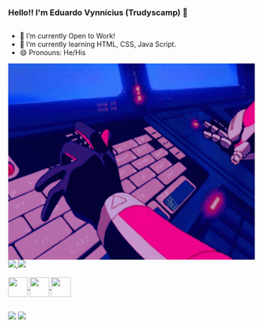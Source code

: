 ### Hello!! I'm Eduardo Vynnícius (Trudyscamp) 👋
 ##
- 🔭 I’m currently Open to Work!
- 👾 I’m currently learning HTML, CSS, Java Script.
- 😄 Pronouns: He/His
<img align="center" src="https://github.com/Trudyscamp/Trudyscamp/blob/main/bubblegum-crisis-cyberpunk-anime.gif"  width= "760px" height="400px">
<div>
  <a href="https://github.com/Trudyscamp">
   <img height="180em"  src="https://github-readme-stats.vercel.app/api?username=Trudyscamp&Show_icons=true&theme=radical&include_all_commits=true&count_private=true"/>
    <img height="180em"  src="https://github-readme-stats.vercel.app/api/top-langs/?username=Trudyscamp&layout=compat&langs_count=16&theme=radical"/>
</div>
  <br>
<div>
 <img align="center" alt="" height="40" width="40" src="https://cdn.jsdelivr.net/gh/devicons/devicon/icons/html5/html5-plain-wordmark.svg"/> 
 <img align="center" alt="" height="40" width="40" src="https://cdn.jsdelivr.net/gh/devicons/devicon/icons/css3/css3-plain-wordmark.svg"/>
 <img align="center" alt="" height="40" width="40" src="https://cdn.jsdelivr.net/gh/devicons/devicon/icons/javascript/javascript-plain.svg"/>
</div>
  
  ##
  
  <div>
    <a href="mailto:eduardo.vynnicius@gmail.com" target="_blank"><img src="https://img.shields.io/badge/Gmail-D14836?style=for-the-badge&logo=gmail&logoColor=white" target="_blank"></a>
    <a href="https://www.linkedin.com/in/eduardo-vynn%C3%ADcius-354368219/" target="_blank"><img src="https://img.shields.io/badge/LinkedIn-0077B5?style=for-the-badge&logo=linkedin&logoColor=white" target="_blank"></a>
  </div>
